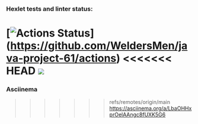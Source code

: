 ### Hexlet tests and linter status:
[![Actions Status](https://github.com/WeldersMen/java-project-61/workflows/hexlet-check/badge.svg)]
(https://github.com/WeldersMen/java-project-61/actions)
<<<<<<< HEAD
<a href="https://codeclimate.com/github/WeldersMen/java-project-60/maintainability"><img src="https://api.codeclimate.com/v1/badges/206fd66ff3bbf26c3ca3/maintainability" /></a> 
=======
### Asciinema 
>>>>>>> refs/remotes/origin/main
https://asciinema.org/a/LbaOHHxprOelAAngc8fUXK5G6
